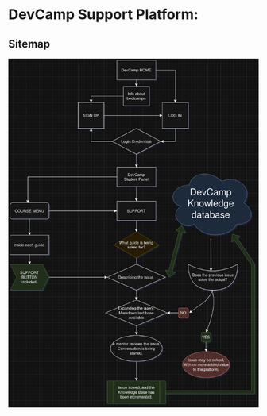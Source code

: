 # DevCamp Support Platform:

## Sitemap 

![IMG](https://raw.githubusercontent.com/alexandrglm/UX-Project/refs/heads/main/DevCamp-SupportAddedValue-UX-Flowcharts.png)

